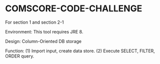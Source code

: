
# COMSCORE-CODE-CHALLENGE
For section 1 and section 2-1

Environment: This tool requires JRE 8. 

Design: Column-Oriented DB storage

Function: 
(1) Import input, create data store. 
(2) Execute SELECT, FILTER, ORDER query. 
